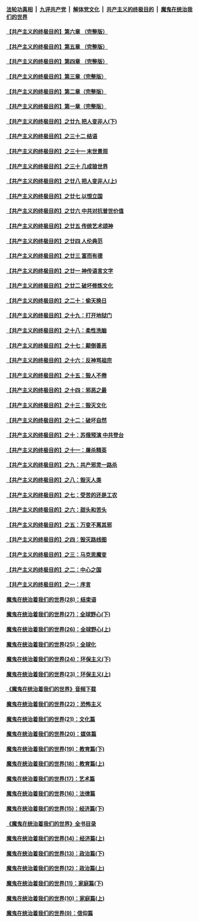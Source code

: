 ####  [法轮功真相](../../../../basic/blob/master/README.md?t=06191731) &nbsp;|&nbsp; [九评共产党](../../../../9ping.md/blob/master/README.md?t=06191731) &nbsp;|&nbsp; [解体党文化](../../../../jtdwh.md/blob/master/README.md?t=06191731)  &nbsp;|&nbsp; [共产主义的终极目的](../../../../gczydzjmd.md/blob/master/README.md?t=06191731) &nbsp;|&nbsp; [魔鬼在统治我们的世界](../../../../mgztzwmdsj.md/blob/master/README.md?t=06191731) 

#### [【共产主义的终极目的】第六章 （完整版）](../pages/nsc422/n11428913.md?t=06191731) 

#### [【共产主义的终极目的】第五章 （完整版）](../pages/nsc422/n11428912.md?t=06191731) 

#### [【共产主义的终极目的】第四章 （完整版）](../pages/nsc422/n11428907.md?t=06191731) 

#### [【共产主义的终极目的】第三章（完整版）](../pages/nsc422/n11428848.md?t=06191731) 

#### [【共产主义的终极目的】第二章（完整版）](../pages/nsc422/n11428831.md?t=06191731) 

#### [【共产主义的终极目的】第一章（完整版）](../pages/nsc422/n11417651.md?t=06191731) 

#### [【共产主义的终极目的】之廿九 把人变非人(下)](../pages/nsc422/n11344140.md?t=06191731) 

#### [【共产主义的终极目的】之三十二 结语](../pages/nsc422/n11360535.md?t=06191731) 

#### [【共产主义的终极目的】之三十一 末世景观](../pages/nsc422/n11351129.md?t=06191731) 

#### [【共产主义的终极目的】之三十 几成狼世界](../pages/nsc422/n11348280.md?t=06191731) 

#### [【共产主义的终极目的】之廿八 把人变非人(上)](../pages/nsc422/n11340492.md?t=06191731) 

#### [【共产主义的终极目的】之廿七 以恨立国](../pages/nsc422/n11336944.md?t=06191731) 

#### [【共产主义的终极目的】之廿六 中共对抗普世价值](../pages/nsc422/n11324785.md?t=06191731) 

#### [【共产主义的终极目的】之廿五 传统艺术颂神](../pages/nsc422/n11296396.md?t=06191731) 

#### [【共产主义的终极目的】之廿四 人伦典范](../pages/nsc422/n11296397.md?t=06191731) 

#### [【共产主义的终极目的】之廿三 富而有德](../pages/nsc422/n11283598.md?t=06191731) 

#### [【共产主义的终极目的】之廿一 神传语言文字](../pages/nsc422/n11263265.md?t=06191731) 

#### [【共产主义的终极目的】之廿二 破坏修炼文化](../pages/nsc422/n11245728.md?t=06191731) 

#### [【共产主义的终极目的】之二十：偷天换日](../pages/nsc422/n11238846.md?t=06191731) 

#### [【共产主义的终极目的】之十九：打开地狱门](../pages/nsc422/n11206376.md?t=06191731) 

#### [【共产主义的终极目的】之十八：柔性洗脑](../pages/nsc422/n11199994.md?t=06191731) 

#### [【共产主义的终极目的】之十七：颠倒善恶](../pages/nsc422/n11179782.md?t=06191731) 

#### [【共产主义的终极目的】之十六：反神骂祖宗](../pages/nsc422/n11166798.md?t=06191731) 

#### [【共产主义的终极目的】之十五：毁人不倦](../pages/nsc422/n11166792.md?t=06191731) 

#### [【共产主义的终极目的】之十四：邪恶之最](../pages/nsc422/n11150249.md?t=06191731) 

#### [【共产主义的终极目的】之十三：毁灭文化](../pages/nsc422/n11135227.md?t=06191731) 

#### [【共产主义的终极目的】之十二：破坏自然](../pages/nsc422/n11135214.md?t=06191731) 

#### [【共产主义的终极目的】之十：苏俄预演 中共登台](../pages/nsc422/n11118424.md?t=06191731) 

#### [【共产主义的终极目的】之十一：屠杀精英](../pages/nsc422/n11118442.md?t=06191731) 

#### [【共产主义的终极目的】之九：共产邪灵一路杀](../pages/nsc422/n11114139.md?t=06191731) 

#### [【共产主义的终极目的】之八：毁灭人类](../pages/nsc422/n11108503.md?t=06191731) 

#### [【共产主义的终极目的】之七：受苦的还是工农](../pages/nsc422/n11101809.md?t=06191731) 

#### [【共产主义的终极目的】之六：甜头和苦头](../pages/nsc422/n11096971.md?t=06191731) 

#### [【共产主义的终极目的】之五：万变不离其邪](../pages/nsc422/n11091285.md?t=06191731) 

#### [【共产主义的终极目的】之四：毁灭路线图](../pages/nsc422/n11086284.md?t=06191731) 

#### [【共产主义的终极目的】之三：马克思魔变](../pages/nsc422/n11061941.md?t=06191731) 

#### [【共产主义的终极目的】之二：中心之国](../pages/nsc422/n11047728.md?t=06191731) 

#### [【共产主义的终极目的】之一：序言](../pages/nsc422/n11086077.md?t=06191731) 

#### [魔鬼在统治着我们的世界(28)：结束语](../pages/nsc422/n10936246.md?t=06191731) 

#### [魔鬼在统治着我们的世界(27)：全球野心(下)](../pages/nsc422/n10928319.md?t=06191731) 

#### [魔鬼在统治着我们的世界(26)：全球野心(上)](../pages/nsc422/n10900318.md?t=06191731) 

#### [魔鬼在统治着我们的世界(25)：全球化](../pages/nsc422/n10788205.md?t=06191731) 

#### [魔鬼在统治着我们的世界(24)：环保主义(下)](../pages/nsc422/n10695307.md?t=06191731) 

#### [魔鬼在统治着我们的世界(23)：环保主义(上)](../pages/nsc422/n10688613.md?t=06191731) 

#### [《魔鬼在统治着我们的世界》音频下载](../pages/nsc422/n10635553.md?t=06191731) 

#### [魔鬼在统治着我们的世界(22)：恐怖主义](../pages/nsc422/n10614727.md?t=06191731) 

#### [魔鬼在统治着我们的世界(21)：文化篇](../pages/nsc422/n10597706.md?t=06191731) 

#### [魔鬼在统治着我们的世界(20)：媒体篇](../pages/nsc422/n10586579.md?t=06191731) 

#### [魔鬼在统治着我们的世界(19)：教育篇(下)](../pages/nsc422/n10564808.md?t=06191731) 

#### [魔鬼在统治着我们的世界(18)：教育篇(上)](../pages/nsc422/n10526970.md?t=06191731) 

#### [魔鬼在统治着我们的世界(17)：艺术篇](../pages/nsc422/n10499093.md?t=06191731) 

#### [魔鬼在统治着我们的世界(16)：法律篇](../pages/nsc422/n10485969.md?t=06191731) 

#### [魔鬼在统治着我们的世界(15)：经济篇(下)](../pages/nsc422/n10469975.md?t=06191731) 

#### [《魔鬼在统治着我们的世界》全书目录](../pages/nsc422/n10464261.md?t=06191731) 

#### [魔鬼在统治着我们的世界(14)：经济篇(上)](../pages/nsc422/n10457370.md?t=06191731) 

#### [魔鬼在统治着我们的世界(13)：政治篇(下)](../pages/nsc422/n10448270.md?t=06191731) 

#### [魔鬼在统治着我们的世界(12)：政治篇(上)](../pages/nsc422/n10444576.md?t=06191731) 

#### [魔鬼在统治着我们的世界(11)：家庭篇(下)](../pages/nsc422/n10440961.md?t=06191731) 

#### [魔鬼在统治着我们的世界(10)：家庭篇(上)](../pages/nsc422/n10435448.md?t=06191731) 

#### [魔鬼在统治着我们的世界(9)：信仰篇](../pages/nsc422/n10432159.md?t=06191731) 

